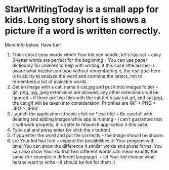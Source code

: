 # StartWritingToday is a small app for kids. Long story short is shows a picture if a word is written correctly. 

More info below. Have fun!

1. Think about easy words which Your kid can handle, let's say cat
◦ easy 3-letter words are perfect for the beginning
◦ You can use paper dictionary for children to help with writing, it this case little
learner is aware what he/she can type without remembering it, the real goal here is
to ability to analyze the word and combine the letters, not to remembers a list of
available words
2. Get an image with a cat, name it cat.jpg and put it into images folder
◦ gif, png, jpg, jpeg extensions are allowed, any other extensions will be ignored
◦ if there are two files with the cat (let's say cat.gif, and cat.jpg), the cat.gif will be
taken into consideration. Priorities are GIF > PNG > JPG > JPEG
3. Launch the application (double click on *.exe file)
◦ Be carefull with deleting and adding images while app is running - i can't guarantee
that it will work properly, it is safer to relaunch application it this case.
4. Type cat and press enter (or click the v button)
5. If you enter the word and put file correctly – the image should be shown.
6. Let Your kid has fun!
◦ expand the possibilities of Your program with time! You can show the difference it
similar words and plural forms, You can also show Your kid that two different words
can mean exactly the same (for example in different language).
◦ let Your kid choose what he/she want to write – it should be fun for them :)
